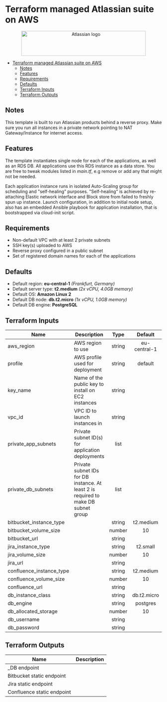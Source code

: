 # Terraform managed Atlassian suite on AWS

<p align="center">
<img alt="Atlassian logo" width="400" height="80" src="https://logos-download.com/wp-content/uploads/2016/09/Atlassian_logo.png">
</p>

- [Terraform managed Atlassian suite on AWS](#Terraform-managed-Atlassian-suite-on-AWS)
  - [Notes](#Notes)
  - [Features](#Features)
  - [Requirements](#Requirements)
  - [Defaults](#Defaults)
  - [Terraform Inputs](#Terraform-Inputs)
  - [Terraform Outputs](#Terraform-Outputs)

## Notes
This template is built to run Atlassian products behind a reverse proxy. Make sure you run all instances in a private network pointing to NAT Gateway/Instance for internet access.

## Features
The template instantiates single node for each of the applications, as well as an RDS DB. All applications use this RDS instance as a data store. 
You are free to tweak modules listed in *main.tf*, e.g remove or add any that might not be needed.

Each application instance runs in isolated Auto-Scaling group for scheduling and "self-healing" purposes. "Self-healing" is achieved by re-attaching Elastic network interface and Block store from failed to freshly spun up instance. Launch configuration, in addition to initial node setup, also has an embedded Ansible playbook for application installation, that is bootstrapped via cloud-init script. 

## Requirements
- Non-default VPC with at least 2 private subnets
- SSH key(s) uploaded to AWS
- Reverse proxy configured in a public subnet
- Set of registered domain names for each of the applications

## Defaults

- Default region: **eu-central-1** _(Frankfurt, Germany)_
- Default server type: **t2.medium** _(2x vCPU, 4.0GB memory)_
- Default OS: **Amazon Linux 2**
- Default DB node: **db.t2.micro** _(1x vCPU, 1.0GB memory)_
- Default DB engine: **PostgreSQL**

## Terraform Inputs

| Name | Description | Type | Default | Required |
|------|-------------|:----:|:-----:|:-----:|
| aws_region | AWS region to use | string | eu-central-1 | yes |
| profile | AWS profile used for deployment | string | default | no |
| key_name | Name of the public key to install on EC2 instances | string | | yes |
| vpc_id | VPC ID to launch instances in | string |  | yes |
| private_app_subnets | Private subnet ID(s) for application deployments | list |  | yes |
| private_db_subnets | Private subnet IDs for DB instance. At least 2 is required to make DB subnet group | list |  | yes |
| bitbucket_instance_type |  | string | t2.medium | yes |
| bitbucket_volume_size |  | number | 10 | yes |
| bitbucket_url |  | string |  |  |
| jira_instance_type |  | string | t2.small | yes |
| jira_volume_size |  | number | 10 | yes |
| jira_url |  | string |  |  |
| confluence_instance_type |  | string | t2.medium | yes |
| confluence_volume_size |  | number | 10 | yes |
| confluence_url |  | string |  |  |
| db_instance_class |  | string | db.t2.micro | yes |
| db_engine |  | string | postgres | yes |
| db_allocated_storage |  | number | 10 | yes |
| db_username |  | string |  | yes |
| db_password |  | string |  | yes |

## Terraform Outputs

| Name | Description |
|------|-------------|
| _DB endpoint |  |
| Bitbucket static endpoint |  |
| Jira static endpoint |  |
| Confluence static endpoint |  |